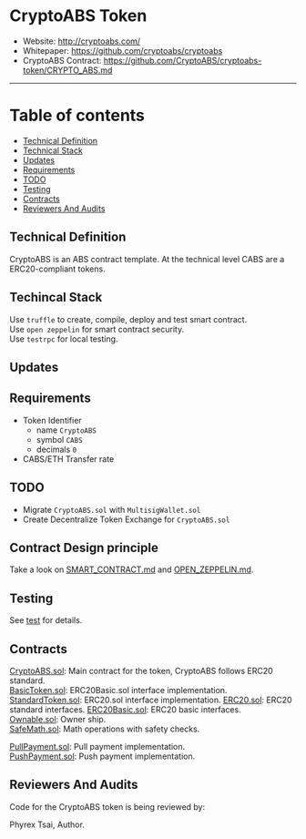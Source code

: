 # CryptoABS Token

- Website: http://cryptoabs.com/
- Whitepaper: https://github.com/cryptoabs/cryptoabs
- CryptoABS Contract: https://github.com/CryptoABS/cryptoabs-token/CRYPTO_ABS.md

----

# Table of contents

- [Technical Definition](#technical-definition)
- [Technical Stack](#technical-stack)
- [Updates](#updates)
- [Requirements](#requirements)
- [TODO](#todo)
- [Testing](#testing)
- [Contracts](#contracts)
- [Reviewers And Audits](#reviewers-and-audits)

## Technical Definition

CryptoABS is an ABS contract template.
At the technical level CABS are a ERC20-compliant tokens.  

## Techincal Stack

Use `truffle` to create, compile, deploy and test smart contract.  
Use `open zeppelin` for smart contract security.  
Use `testrpc` for local testing.

## Updates

## Requirements

- Token Identifier
    - name `CryptoABS`
    - symbol `CABS`
    - decimals `0`
- CABS/ETH Transfer rate

## TODO

- Migrate `CryptoABS.sol` with `MultisigWallet.sol`
- Create Decentralize Token Exchange for `CryptoABS.sol`

## Contract Design principle

Take a look on [SMART_CONTRACT.md](SMART_CONTRACT.md) and [OPEN_ZEPPELIN.md](OPEN_ZEPPELIN.md).

## Testing

See [test](test) for details.

## Contracts

[CryptoABS.sol](./contracts/CryptoABS.sol): Main contract for the token, CryptoABS follows ERC20 standard.  
[BasicToken.sol](./contracts/BasicToken.sol): ERC20Basic.sol interface implementation.  
[StandardToken.sol](./contracts/StandardToken.sol): ERC20.sol interface implementation.
[ERC20.sol](./contracts/ERC20.sol): ERC20 standard interfaces.
[ERC20Basic.sol](./contracts/ERC20Basic.sol): ERC20 basic interfaces.  
[Ownable.sol](./contracts/Ownable.sol): Owner ship.  
[SafeMath.sol](./contracts/SafeMath.sol): Math operations with safety checks.  
  
[PullPayment.sol](./contracts/payment/PullPayment.sol): Pull payment implementation.  
[PushPayment.sol](./contracts/payment/PushPayment.sol): Push payment implementation.  

## Reviewers And Audits

Code for the CryptoABS token is being reviewed by:

Phyrex Tsai, Author.
